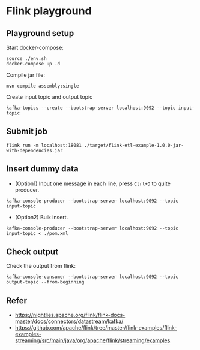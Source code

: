 # Flink playground


## Playground setup

Start docker-compose:

```
source ./env.sh
docker-compose up -d
```

Compile jar file:

```
mvn compile assembly:single
```

Create input topic and output topic

```
kafka-topics --create --bootstrap-server localhost:9092 --topic input-topic
```

## Submit job

```
flink run -m localhost:18081 ./target/flink-etl-example-1.0.0-jar-with-dependencies.jar
```

## Insert dummy data

- (Option1) Input one message in each line, press `Ctrl+D` to quite producer.

```
kafka-console-producer --bootstrap-server localhost:9092 --topic input-topic
```

- (Option2) Bulk insert.

```
kafka-console-producer --bootstrap-server localhost:9092 --topic input-topic < ./pom.xml
```


## Check output
Check the output from flink:

```
kafka-console-consumer --bootstrap-server localhost:9092 --topic output-topic --from-beginning
```

## Refer
- https://nightlies.apache.org/flink/flink-docs-master/docs/connectors/datastream/kafka/
- https://github.com/apache/flink/tree/master/flink-examples/flink-examples-streaming/src/main/java/org/apache/flink/streaming/examples